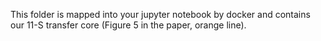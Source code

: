 This folder is mapped into your jupyter notebook by docker and contains our 11-S transfer core (Figure 5 in the paper, orange line).
